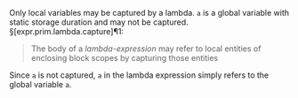Only local variables may be captured by a lambda. `a` is a global variable with static storage duration and may not be captured. §[expr.prim.lambda.capture]¶1:

> The body of a *lambda-expression* may refer to local entities of enclosing block scopes by capturing those
entities
 
Since `a` is not captured, `a` in the lambda expression simply refers to the global variable `a`.